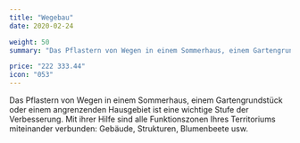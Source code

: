 ```yaml
---
title: "Wegebau"
date: 2020-02-24

weight: 50
summary: "Das Pflastern von Wegen in einem Sommerhaus, einem Gartengrundstück oder einem angrenzenden Hausgebiet ist eine wichtige Stufe der Verbesserung. Mit ihrer Hilfe sind alle Funktionszonen Ihres Territoriums miteinander verbunden: Gebäude, Strukturen, Blumenbeete usw."

price: "222 333.44"
icon: "053"
---
```


Das Pflastern von Wegen in einem Sommerhaus, einem Gartengrundstück oder einem angrenzenden Hausgebiet ist eine wichtige Stufe der Verbesserung. Mit ihrer Hilfe sind alle Funktionszonen Ihres Territoriums miteinander verbunden: Gebäude, Strukturen, Blumenbeete usw.